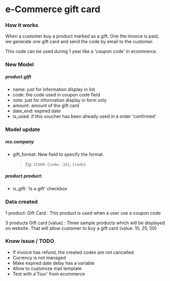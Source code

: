 e-Commerce gift card
=======================

### How it works

When a customer buy a product marked as a gift.
One the invoice is paid, we generate one gift card and send the code by email to the customer.

This code can be used during 1 year like a 'coupon code' in ecommerce.


### New Model

##### product.gift
- name: just for information display in list
- code: the code used in coupon code field
- note: just for information display in form only
- amount: amount of the gift card
- date_end: expired date
- is_used: if this voucher has been already used in a order 'confirmed'


### Model update

##### res.company
- gift_format: New field to specify the format.
   > Eg: `SIX60-{code:.16}`, `{code}`

##### product.product:
- is_gift: 'Is a gift' checkbox


### Data created
1 product: Gift Card
 : This product is used when a user use a coupon code

3 products Gift card [value]
 : Three sample products which will be displayed on website.
That will allow customer to buy a gift card (value: 10, 25, 50)

### Know issue / TODO
 - If invoice has refund, the created codes are not cancelled.
 - Currency is not managed
 - Make expired date delay has a variable
 - Allow to customize mail template
 - Test with a'Tour' from ecommerce

